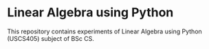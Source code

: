 # Linear Algebra using Python
This repository contains experiments of Linear Algebra using Python (USCS405) subject of BSc CS.
